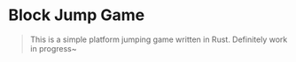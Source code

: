 # Block Jump Game

> This is a simple platform jumping game written in Rust. Definitely work in progress~
